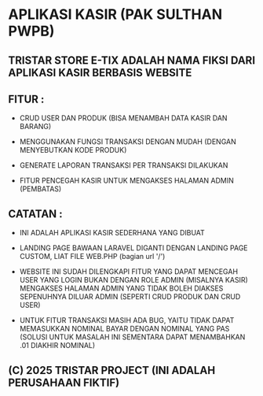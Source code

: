 # APLIKASI KASIR (PAK SULTHAN PWPB)

## TRISTAR STORE E-TIX ADALAH NAMA FIKSI DARI APLIKASI KASIR BERBASIS WEBSITE


## FITUR :
- CRUD USER DAN PRODUK (BISA MENAMBAH DATA KASIR DAN BARANG)
  
- MENGGUNAKAN FUNGSI TRANSAKSI DENGAN MUDAH (DENGAN MENYEBUTKAN KODE PRODUK)
  
- GENERATE LAPORAN TRANSAKSI PER TRANSAKSI DILAKUKAN
  
- FITUR PENCEGAH KASIR UNTUK MENGAKSES HALAMAN ADMIN (PEMBATAS)
   
## CATATAN :
- INI ADALAH APLIKASI KASIR SEDERHANA YANG DIBUAT
  
- LANDING PAGE BAWAAN LARAVEL DIGANTI DENGAN LANDING PAGE CUSTOM, LIAT FILE WEB.PHP (bagian url '/')
  
- WEBSITE INI SUDAH DILENGKAPI FITUR YANG DAPAT MENCEGAH USER YANG LOGIN BUKAN DENGAN ROLE ADMIN (MISALNYA KASIR) MENGAKSES HALAMAN ADMIN YANG TIDAK BOLEH DIAKSES    SEPENUHNYA DILUAR ADMIN (SEPERTI CRUD PRODUK DAN CRUD USER)
  
- UNTUK FITUR TRANSAKSI MASIH ADA BUG, YAITU TIDAK DAPAT MEMASUKKAN NOMINAL BAYAR DENGAN NOMINAL YANG PAS (SOLUSI UNTUK MASALAH INI SEMENTARA DAPAT MENAMBAHKAN .01   DIAKHIR NOMINAL)

## (C) 2025 TRISTAR PROJECT (INI ADALAH PERUSAHAAN FIKTIF) 

